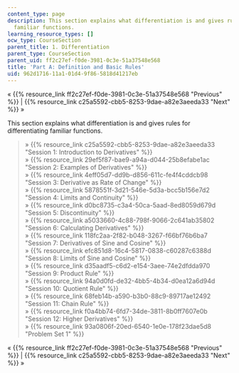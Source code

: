 ```yaml
---
content_type: page
description: This section explains what differentiation is and gives rules for differentiating
  familiar functions.
learning_resource_types: []
ocw_type: CourseSection
parent_title: 1. Differentiation
parent_type: CourseSection
parent_uid: ff2c27ef-f0de-3981-0c3e-51a37548e568
title: 'Part A: Definition and Basic Rules'
uid: 962d1716-11a1-01d4-9f86-5818d41217eb
---
```


« {{% resource_link ff2c27ef-f0de-3981-0c3e-51a37548e568 "Previous" %}} | {{% resource_link c25a5592-cbb5-8253-9dae-a82e3aeeda33 "Next" %}} »

This section explains what differentiation is and gives rules for differentiating familiar functions.

> » {{% resource_link c25a5592-cbb5-8253-9dae-a82e3aeeda33 "Session 1: Introduction to Derivatives" %}}  
> » {{% resource_link 29ef5f87-bae9-a94a-d044-25b8efabe1ac "Session 2: Examples of Derivatives" %}}  
> » {{% resource_link 4eff05d7-dd9b-d856-611c-fe4f4cddcb98 "Session 3: Derivative as Rate of Change" %}}  
> » {{% resource_link 5878551f-3d21-546e-5d3a-bcc5b156e7d2 "Session 4: Limits and Continuity" %}}  
> » {{% resource_link d0bc8735-c3a4-50ca-5aad-8ed8059d679d "Session 5: Discontinuity" %}}  
> » {{% resource_link a5033660-4c88-798f-9066-2c641ab35802 "Session 6: Calculating Derivatives" %}}  
> » {{% resource_link 118fc2aa-2f82-b048-3267-f66bf76b6ba7 "Session 7: Derivatives of Sine and Cosine" %}}  
> » {{% resource_link efc851d8-16c4-5817-0838-c60287c6388d "Session 8: Limits of Sine and Cosine" %}}  
> » {{% resource_link d35aadf5-c6d2-e154-3aee-74e2dfdda970 "Session 9: Product Rule" %}}  
> » {{% resource_link 94a0d0fd-de32-4bb5-4b34-d0ea12a6d94d "Session 10: Quotient Rule" %}}  
> » {{% resource_link 68feb14b-a590-b3b0-88c9-89717ae12492 "Session 11: Chain Rule" %}}  
> » {{% resource_link f0a4bb74-6fd7-34de-3811-8b0ff7607e0b "Session 12: Higher Derivatives" %}}  
> » {{% resource_link 93a0806f-20ed-6540-1e0e-178f23dae5d8 "Problem Set 1" %}}

« {{% resource_link ff2c27ef-f0de-3981-0c3e-51a37548e568 "Previous" %}} | {{% resource_link c25a5592-cbb5-8253-9dae-a82e3aeeda33 "Next" %}} »